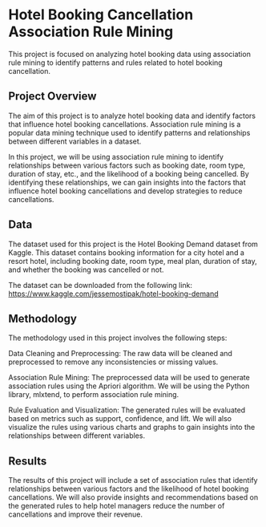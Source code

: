 # Hotel Booking Cancellation Association Rule Mining
This project is focused on analyzing hotel booking data using association rule mining to identify patterns and rules related to hotel booking cancellation.

## Project Overview
The aim of this project is to analyze hotel booking data and identify factors that influence hotel booking cancellations. Association rule mining is a popular data mining technique used to identify patterns and relationships between different variables in a dataset.

In this project, we will be using association rule mining to identify relationships between various factors such as booking date, room type, duration of stay, etc., and the likelihood of a booking being cancelled. By identifying these relationships, we can gain insights into the factors that influence hotel booking cancellations and develop strategies to reduce cancellations.

## Data
The dataset used for this project is the Hotel Booking Demand dataset from Kaggle. This dataset contains booking information for a city hotel and a resort hotel, including booking date, room type, meal plan, duration of stay, and whether the booking was cancelled or not.

The dataset can be downloaded from the following link:
https://www.kaggle.com/jessemostipak/hotel-booking-demand

## Methodology
The methodology used in this project involves the following steps:

Data Cleaning and Preprocessing: The raw data will be cleaned and preprocessed to remove any inconsistencies or missing values.

Association Rule Mining: The preprocessed data will be used to generate association rules using the Apriori algorithm. We will be using the Python library, mlxtend, to perform association rule mining.

Rule Evaluation and Visualization: The generated rules will be evaluated based on metrics such as support, confidence, and lift. We will also visualize the rules using various charts and graphs to gain insights into the relationships between different variables.

## Results
The results of this project will include a set of association rules that identify relationships between various factors and the likelihood of hotel booking cancellations. We will also provide insights and recommendations based on the generated rules to help hotel managers reduce the number of cancellations and improve their revenue.
